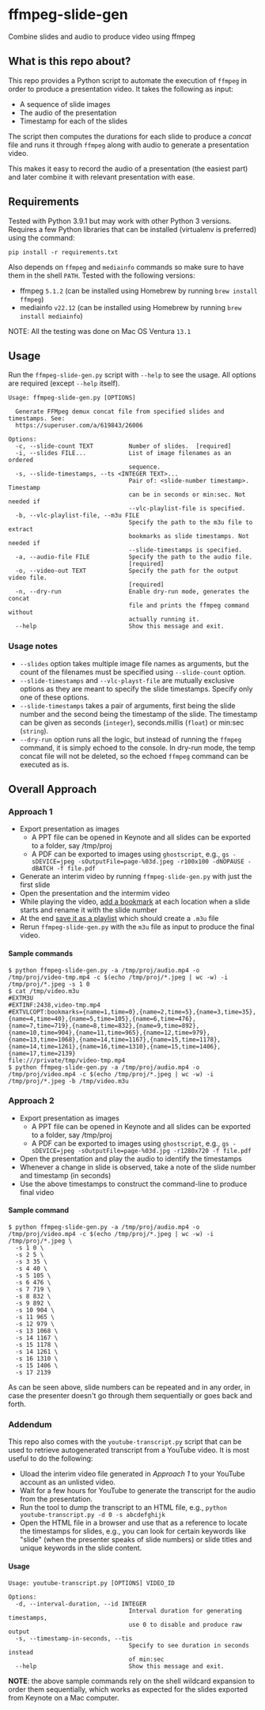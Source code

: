 # ffmpeg-slide-gen

Combine slides and audio to produce video using ffmpeg

## What is this repo about?

This repo provides a Python script to automate the execution of `ffmpeg` in order to produce a presentation video. It takes the following as input:
- A sequence of slide images
- The audio of the presentation
- Timestamp for each of the slides

The script then computes the durations for each slide to produce a *concat* file and runs it through `ffmpeg` along with audio to generate a presentation video.

This makes it easy to record the audio of a presentation (the easiest part) and later combine it with relevant presentation with ease.

## Requirements

Tested with Python 3.9.1 but may work with other Python 3 versions. Requires a few Python libraries that can be installed (virtualenv is preferred) using the command:

```
pip install -r requirements.txt
```

Also depends on `ffmpeg` and `mediainfo` commands so make sure to have them in the shell `PATH`. Tested with the following versions:
- ffmpeg `5.1.2` (can be installed using Homebrew by running `brew install ffmpeg`)
- mediainfo `v22.12` (can be installed using Homebrew by running `brew install mediainfo`)

NOTE: All the testing was done on Mac OS Ventura `13.1`

## Usage

Run the `ffmpeg-slide-gen.py` script with `--help` to see the usage. All options are required (except `--help` itself).

```
Usage: ffmpeg-slide-gen.py [OPTIONS]

  Generate FFMpeg demux concat file from specified slides and timestamps. See:
  https://superuser.com/a/619843/26006

Options:
  -c, --slide-count TEXT          Number of slides.  [required]
  -i, --slides FILE...            List of image filenames as an ordered
                                  sequence.
  -s, --slide-timestamps, --ts <INTEGER TEXT>...
                                  Pair of: <slide-number timestamp>. Timestamp
                                  can be in seconds or min:sec. Not needed if
                                  --vlc-playlist-file is specified.
  -b, --vlc-playlist-file, --m3u FILE
                                  Specify the path to the m3u file to extract
                                  bookmarks as slide timestamps. Not needed if
                                  --slide-timestamps is specified.
  -a, --audio-file FILE           Specify the path to the audio file.
                                  [required]
  -o, --video-out TEXT            Specify the path for the output video file.
                                  [required]
  -n, --dry-run                   Enable dry-run mode, generates the concat
                                  file and prints the ffmpeg command without
                                  actually running it.
  --help                          Show this message and exit.
```

### Usage notes

- `--slides` option takes multiple image file names as arguments, but the count of the filenames must be specified using `--slide-count` option.
- `--slide-timestamps`  and `--vlc-playst-file` are mutually exclusive options as they are meant to specify the slide timestamps. Specify only one of these options.
- `--slide-timestamps` takes a pair of arguments, first being the slide number and the second being the timestamp of the slide. The timestamp can be given as seconds (`integer`), seconds.millis (`float`) or min:sec (`string`).
- `--dry-run` option runs all the logic, but instead of running  the `ffmpeg` command, it is simply echoed to the console. In dry-run mode, the temp concat file will not be deleted, so the echoed `ffmpeg` command can be executed as is.

## Overall Approach

### Approach 1

- Export presentation as images
    - A PPT file can be opened in Keynote and all slides can be exported to a folder, say /tmp/proj
    - A PDF can be exported to images using `ghostscript`, e.g., `gs -sDEVICE=jpeg -sOutputFile=page-%03d.jpeg -r100x100 -dNOPAUSE -dBATCH -f file.pdf`
- Generate an interim video by running `ffmpeg-slide-gen.py` with just the first slide
- Open the presentation and the intermim video
- While playing the video, [add a bookmark](https://superuser.com/a/1765955/26006) at each location when a slide starts and rename it with the slide number
- At the end [save it as a playlist](https://superuser.com/a/1765955/26006) which should create a `.m3u` file
- Rerun `ffmpeg-slide-gen.py` with the `m3u` file as input to produce the final video.

#### Sample commands

```shell
$ python ffmpeg-slide-gen.py -a /tmp/proj/audio.mp4 -o /tmp/proj/video-tmp.mp4 -c $(echo /tmp/proj/*.jpeg | wc -w) -i /tmp/proj/*.jpeg -s 1 0
$ cat /tmp/video.m3u
#EXTM3U
#EXTINF:2438,video-tmp.mp4
#EXTVLCOPT:bookmarks={name=1,time=0},{name=2,time=5},{name=3,time=35},{name=4,time=40},{name=5,time=105},{name=6,time=476},{name=7,time=719},{name=8,time=832},{name=9,time=892},{name=10,time=904},{name=11,time=965},{name=12,time=979},{name=13,time=1068},{name=14,time=1167},{name=15,time=1178},{name=14,time=1261},{name=16,time=1310},{name=15,time=1406},{name=17,time=2139}
file:///private/tmp/video-tmp.mp4
$ python ffmpeg-slide-gen.py -a /tmp/proj/audio.mp4 -o /tmp/proj/video.mp4 -c $(echo /tmp/proj/*.jpeg | wc -w) -i /tmp/proj/*.jpeg -b /tmp/video.m3u

```

### Approach 2

- Export presentation as images
    - A PPT file can be opened in Keynote and all slides can be exported to a folder, say /tmp/proj
    - A PDF can be exported to images using `ghostscript`, e.g., `gs -sDEVICE=jpeg -sOutputFile=page-%03d.jpg -r1280x720 -f file.pdf`
- Open the presentation and play the audio to identify the timestamps
- Whenever a change in slide is observed, take a note of the slide number and timestamp (in seconds)
- Use the above timestamps to construct the command-line to produce final video

#### Sample command

```shell
$ python ffmpeg-slide-gen.py -a /tmp/proj/audio.mp4 -o /tmp/proj/video.mp4 -c $(echo /tmp/proj/*.jpeg | wc -w) -i /tmp/proj/*.jpeg \
  -s 1 0 \
  -s 2 5 \
  -s 3 35 \
  -s 4 40 \
  -s 5 105 \
  -s 6 476 \
  -s 7 719 \
  -s 8 832 \
  -s 9 892 \
  -s 10 904 \
  -s 11 965 \
  -s 12 979 \
  -s 13 1068 \
  -s 14 1167 \
  -s 15 1178 \
  -s 14 1261 \
  -s 16 1310 \
  -s 15 1406 \
  -s 17 2139
```

As can be seen above, slide numbers can be repeated and in any order, in case the presenter doesn't go through them sequentially or goes back and forth.

### Addendum

This repo also comes with the `youtube-transcript.py` script that can be used to retrieve autogenerated transcript from a YouTube video. It is most useful to do the following:
- Uload the interim video file generated in *Approach 1* to your YouTube account as an unlisted video.
- Wait for a few hours for YouTube to generate the transcript for the audio from the presentation.
- Run the tool to dump the transcript to an HTML file, e.g., `python youtube-transcript.py -d 0 -s abcdefghijk`
- Open the HTML file in a browser and use that as a reference to locate the timestamps for slides, e.g., you can look for certain keywords like "slide" (when the presenter speaks of slide numbers) or slide titles and unique keywords in the slide
  content.

#### Usage

```
Usage: youtube-transcript.py [OPTIONS] VIDEO_ID

Options:
  -d, --interval-duration, --id INTEGER
                                  Interval duration for generating timestamps,
                                  use 0 to disable and produce raw output
  -s, --timestamp-in-seconds, --tis
                                  Specify to see duration in seconds instead
                                  of min:sec
  --help                          Show this message and exit.
```

**NOTE**: the above sample commands rely on the shell wildcard expansion to order them sequentially, which works as expected for the slides exported from Keynote on a Mac computer.
